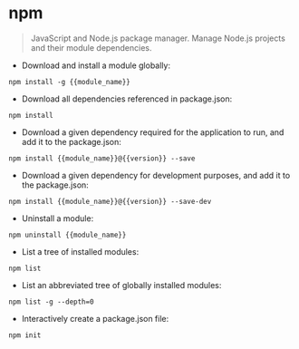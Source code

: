 # npm

> JavaScript and Node.js package manager.
> Manage Node.js projects and their module dependencies.

- Download and install a module globally:

`npm install -g {{module_name}}`

- Download all dependencies referenced in package.json:

`npm install`

- Download a given dependency required for the application to run, and add it to the package.json:

`npm install {{module_name}}@{{version}} --save`

- Download a given dependency for development purposes, and add it to the package.json:

`npm install {{module_name}}@{{version}} --save-dev`

- Uninstall a module:

`npm uninstall {{module_name}}`

- List a tree of installed modules:

`npm list`

- List an abbreviated tree of globally installed modules:

`npm list -g --depth=0`

- Interactively create a package.json file:

`npm init`
